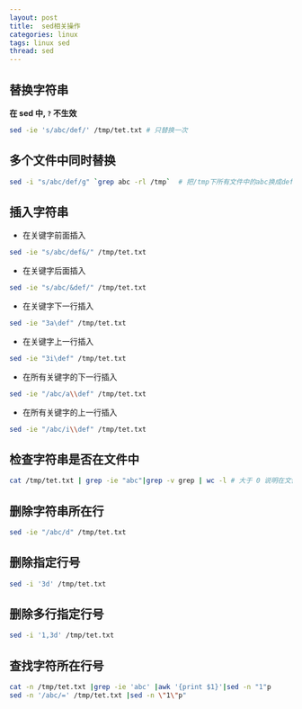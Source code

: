 ```yaml
---
layout: post
title:  sed相关操作
categories: linux
tags: linux sed
thread: sed
---
```


## 替换字符串
**在 sed 中, `?` 不生效**

```bash
sed -ie 's/abc/def/' /tmp/tet.txt # 只替换一次
```

## 多个文件中同时替换
```bash
sed -i "s/abc/def/g" `grep abc -rl /tmp`  # 把/tmp下所有文件中的abc换成def
```

## 插入字符串
* 在关键字前面插入

```bash
sed -ie "s/abc/def&/" /tmp/tet.txt
```

* 在关键字后面插入

```bash
sed -ie "s/abc/&def/" /tmp/tet.txt
```

* 在关键字下一行插入

```bash
sed -ie "3a\def" /tmp/tet.txt
```

* 在关键字上一行插入

```bash
sed -ie "3i\def" /tmp/tet.txt
```

* 在所有关键字的下一行插入

```bash
sed -ie "/abc/a\\def" /tmp/tet.txt
```

* 在所有关键字的上一行插入

```bash
sed -ie "/abc/i\\def" /tmp/tet.txt
```

## 检查字符串是否在文件中
```bash
cat /tmp/tet.txt | grep -ie "abc"|grep -v grep | wc -l # 大于 0 说明在文件中
```

## 删除字符串所在行
```bash
sed -ie "/abc/d" /tmp/tet.txt
```

## 删除指定行号
```bash
sed -i '3d' /tmp/tet.txt
```

## 删除多行指定行号
```bash
sed -i '1,3d' /tmp/tet.txt
```

## 查找字符所在行号
```bash
cat -n /tmp/tet.txt |grep -ie 'abc' |awk '{print $1}'|sed -n "1"p
sed -n '/abc/=' /tmp/tet.txt |sed -n \"1\"p"
```
